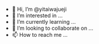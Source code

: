 - 👋 Hi, I’m @yitaiwajueji
- 👀 I’m interested in ...
- 🌱 I’m currently learning ...
- 💞️ I’m looking to collaborate on ...
- 📫 How to reach me ...

<!---
yitaiwajueji/yitaiwajueji is a ✨ special ✨ repository because its `README.md` (this file) appears on your GitHub profile.
You can click the Preview link to take a look at your changes.
--->
